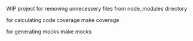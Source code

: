 WIP project for removing unnecessery files from node_modules directory

for calculating code coverage
make coverage

for generating mocks
make mocks
